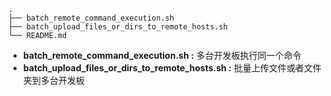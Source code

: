 

```
.
├── batch_remote_command_execution.sh
├── batch_upload_files_or_dirs_to_remote_hosts.sh
└── README.md
```

- **batch_remote_command_execution.sh :** 多台开发板执行同一个命令
- **batch_upload_files_or_dirs_to_remote_hosts.sh :** 批量上传文件或者文件夹到多台开发板

